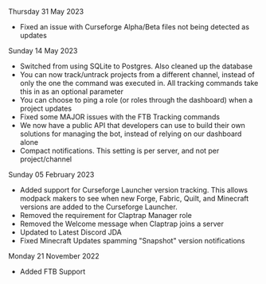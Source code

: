 Thursday 31 May 2023

* Fixed an issue with Curseforge Alpha/Beta files not being detected as updates

Sunday 14 May 2023

* Switched from using SQLite to Postgres. Also cleaned up the database
* You can now track/untrack projects from a different channel, instead of only the one the command was executed in. All tracking commands take this in as an optional parameter
* You can choose to ping a role (or roles through the dashboard) when a project updates
* Fixed some MAJOR issues with the FTB Tracking commands
* We now have a public API that developers can use to build their own solutions for managing the bot, instead of relying on our dashboard alone
* Compact notifications. This setting is per server, and not per project/channel


Sunday 05 February 2023

* Added support for Curseforge Launcher version tracking. This allows modpack makers to see when new Forge, Fabric, Quilt, and Minecraft versions are added to the Curseforge Launcher.
* Removed the requirement for Claptrap Manager role
* Removed the Welcome message when Claptrap joins a server
* Updated to Latest Discord JDA
* Fixed Minecraft Updates spamming "Snapshot" version notifications


Monday 21 November 2022

* Added FTB Support
